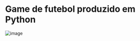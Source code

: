 # Game de futebol produzido em Python
![image](https://github.com/user-attachments/assets/34047cd7-1ec6-468d-be19-33904063b186)
